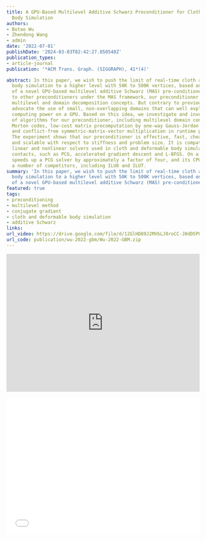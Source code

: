 ```yaml
---
title: A GPU-Based Multilevel Additive Schwarz Preconditioner for Cloth and Deformable
  Body Simulation
authors:
- Botao Wu
- Zhendong Wang
- admin
date: '2022-07-01'
publishDate: '2024-03-03T02:42:27.050540Z'
publication_types:
- article-journal
publication: '*ACM Trans. Graph. (SIGGRAPH), 41*(4)'

abstract: In this paper, we wish to push the limit of real-time cloth and deformable
  body simulation to a higher level with 50K to 500K vertices, based on the development
  of a novel GPU-based multilevel additive Schwarz (MAS) pre-conditioner. Similar
  to other preconditioners under the MAS framework, our preconditioner naturally adopts
  multilevel and domain decomposition concepts. But contrary to previous works, we
  advocate the use of small, non-overlapping domains that can well explore the parallel
  computing power on a GPU. Based on this idea, we investigate and invent a series
  of algorithms for our preconditioner, including multilevel domain construction using
  Morton codes, low-cost matrix precomputation by one-way Gauss-Jordan elimination,
  and conflict-free symmetric-matrix-vector multiplication in runtime preconditioning.
  The experiment shows that our preconditioner is effective, fast, cheap to precompute
  and scalable with respect to stiffness and problem size. It is compatible with many
  linear and nonlinear solvers used in cloth and deformable body simulation with dynamic
  contacts, such as PCG, accelerated gradient descent and L-BFGS. On a GPU, our preconditioner
  speeds up a PCG solver by approximately a factor of four, and its CPU version outperforms
  a number of competitors, including ILU0 and ILUT.
summary: 'In this paper, we wish to push the limit of real-time cloth and deformable
  body simulation to a higher level with 50K to 500K vertices, based on the development
  of a novel GPU-based multilevel additive Schwarz (MAS) pre-conditioner.'
featured: true
tags:
- preconditioning
- multilevel method
- conjugate gradient
- cloth and deformable body simulation
- additive Schwarz
links:
url_video: https://drive.google.com/file/d/12GlHD89J2MVbLJ0roCC-J0dD5PUSYkSW/view
url_code: publication/wu-2022-gbm/Wu-2022-GBM.zip
---
```


<p align="center">
<iframe width="100%" height="360" src="https://www.youtube.com/embed/TH5g8TuKIkk?si=esqb7xKF4dvqRveA" title="YouTube video player" frameborder="0" allow="accelerometer; autoplay; clipboard-write; encrypted-media; gyroscope; picture-in-picture; web-share" allowfullscreen></iframe>
</p>
<p align="center">
<iframe width="100%" height="360" src="//player.bilibili.com/player.html?aid=511687484&bvid=BV19u41167Ma&cid=724739537&p=1" scrolling="no" border="0" frameborder="no" framespacing="0" allowfullscreen="true"> </iframe>
</p>
